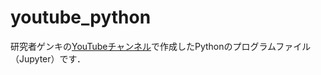 # youtube_python
研究者ゲンキの[YouTubeチャンネル](https://www.youtube.com/channel/UC0UnEjW_QUMHqjvQXYJ3WhQ)で作成したPythonのプログラムファイル（Jupyter）です．

